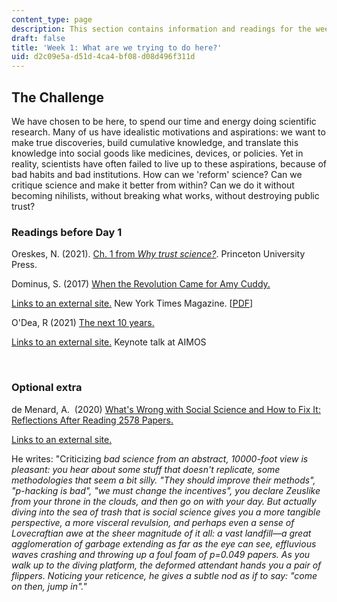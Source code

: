 ```yaml
---
content_type: page
description: This section contains information and readings for the week.
draft: false
title: 'Week 1: What are we trying to do here?'
uid: d2c09e5a-d51d-4ca4-bf08-d08d496f311d
---
```

## **The Challenge**

We have chosen to be here, to spend our time and energy doing scientific research. Many of us have idealistic motivations and aspirations: we want to make true discoveries, build cumulative knowledge, and translate this knowledge into social goods like medicines, devices, or policies. Yet in reality, scientists have often failed to live up to these aspirations, because of bad habits and bad institutions. How can we 'reform' science? Can we critique science and make it better from within? Can we do it without becoming nihilists, without breaking what works, without destroying public trust? 

### **Readings before Day 1**

Oreskes, N. (2021). [Ch. 1 from *Why trust science?*](https://canvas.mit.edu/courses/16735/files/2628811?wrap=1). Princeton University Press.

Dominus, S. (2017) [When the Revolution Came for Amy Cuddy.](https://www.nytimes.com/2017/10/18/magazine/when-the-revolution-came-for-amy-cuddy.html)

[Links to an external site.](https://www.nytimes.com/2017/10/18/magazine/when-the-revolution-came-for-amy-cuddy.html) New York Times Magazine. \[[PDF](https://canvas.mit.edu/courses/16735/files/2629163?wrap=1)\]

O'Dea, R (2021) [The next 10 years.](https://www.youtube.com/watch?v=Ov4lJnZ5px0)

[Links to an external site.](https://www.youtube.com/watch?v=Ov4lJnZ5px0) Keynote talk at AIMOS

 

### **Optional extra**

de Menard, A.  (2020) [What's Wrong with Social Science and How to Fix It: Reflections After Reading 2578 Papers.](https://fantasticanachronism.com/2020/09/11/whats-wrong-with-social-science-and-how-to-fix-it/)

[Links to an external site.](https://fantasticanachronism.com/2020/09/11/whats-wrong-with-social-science-and-how-to-fix-it/)

He writes: "Criticizing *bad science from an abstract, 10000-foot view is pleasant: you hear about some stuff that doesn't replicate, some methodologies that seem a bit silly. "They should improve their methods", "p-hacking is bad", "we must change the incentives", you declare Zeuslike from your throne in the clouds, and then go on with your day. But actually diving into the sea of trash that is social science gives you a more tangible perspective, a more visceral revulsion, and perhaps even a sense of Lovecraftian awe at the sheer magnitude of it all: a vast landfill—a great agglomeration of garbage extending as far as the eye can see, effluvious waves crashing and throwing up a foul foam of p=0.049 papers. As you walk up to the diving platform, the deformed attendant hands you a pair of flippers. Noticing your reticence, he gives a subtle nod as if to say: "come on then, jump in"."*